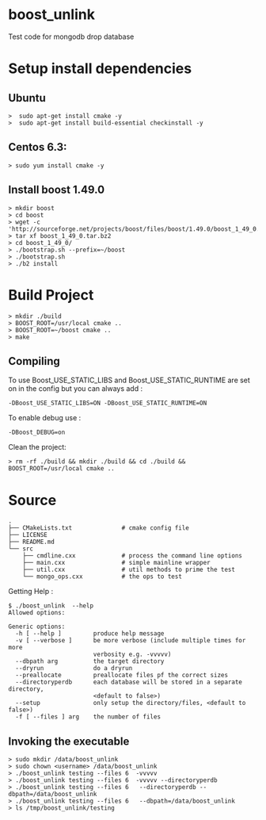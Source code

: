 boost_unlink
============

Test code for mongodb drop database

# Setup install dependencies

## Ubuntu 

    >  sudo apt-get install cmake -y 
    >  sudo apt-get install build-essential checkinstall -y 

## Centos 6.3:

    > sudo yum install cmake -y 

## Install boost 1.49.0

    > mkdir boost 
    > cd boost
    > wget -c 'http://sourceforge.net/projects/boost/files/boost/1.49.0/boost_1_49_0.tar.bz2/download'
    > tar xf boost_1_49_0.tar.bz2
    > cd boost_1_49_0/
    > ./bootstrap.sh --prefix=~/boost
    > ./bootstrap.sh
    > ./b2 install

# Build Project

    > mkdir ./build
    > BOOST_ROOT=/usr/local cmake .. 
    > BOOST_ROOT=~/boost cmake .. 
    > make 

Compiling 
------

To use Boost_USE_STATIC_LIBS and Boost_USE_STATIC_RUNTIME are set on in the config but you can always add :

    -DBoost_USE_STATIC_LIBS=ON -DBoost_USE_STATIC_RUNTIME=ON

To enable debug use :

    -DBoost_DEBUG=on

Clean the project:

    > rm -rf ./build && mkdir ./build && cd ./build &&  BOOST_ROOT=/usr/local cmake ..


# Source 

    .
    ├── CMakeLists.txt              # cmake config file
    ├── LICENSE
    ├── README.md
    └── src
        ├── cmdline.cxx             # process the command line options
        ├── main.cxx                # simple mainline wrapper
        ├── util.cxx                # util methods to prime the test
        └── mongo_ops.cxx           # the ops to test 

Getting Help :

    $ ./boost_unlink  --help 
    Allowed options:

    Generic options:
      -h [ --help ]         produce help message
      -v [ --verbose ]      be more verbose (include multiple times for more 
                            verbosity e.g. -vvvvv)
      --dbpath arg          the target directory
      --dryrun              do a dryrun
      --preallocate         preallocate files pf the correct sizes
      --directoryperdb      each database will be stored in a separate directory, 
                            <default to false>)
      --setup               only setup the directory/files, <default to false>)
      -f [ --files ] arg    the number of files

Invoking the executable 
------

    > sudo mkdir /data/boost_unlink
    > sudo chown <username> /data/boost_unlink
    > ./boost_unlink testing --files 6  -vvvvv 
    > ./boost_unlink testing --files 6  -vvvvv --directoryperdb
    > ./boost_unlink testing --files 6   --directoryperdb --dbpath=/data/boost_unlink
    > ./boost_unlink testing --files 6   --dbpath=/data/boost_unlink
    > ls /tmp/boost_unlink/testing

